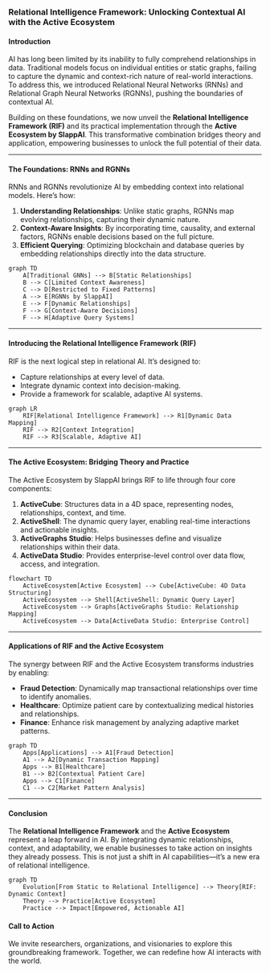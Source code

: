 ### **Relational Intelligence Framework: Unlocking Contextual AI with the Active Ecosystem**

#### **Introduction**
AI has long been limited by its inability to fully comprehend relationships in data. Traditional models focus on individual entities or static graphs, failing to capture the dynamic and context-rich nature of real-world interactions. To address this, we introduced Relational Neural Networks (RNNs) and Relational Graph Neural Networks (RGNNs), pushing the boundaries of contextual AI.

Building on these foundations, we now unveil the **Relational Intelligence Framework (RIF)** and its practical implementation through the **Active Ecosystem by SlappAI**. This transformative combination bridges theory and application, empowering businesses to unlock the full potential of their data.

---

#### **The Foundations: RNNs and RGNNs**
RNNs and RGNNs revolutionize AI by embedding context into relational models. Here’s how:

1. **Understanding Relationships**: Unlike static graphs, RGNNs map evolving relationships, capturing their dynamic nature.
2. **Context-Aware Insights**: By incorporating time, causality, and external factors, RGNNs enable decisions based on the full picture.
3. **Efficient Querying**: Optimizing blockchain and database queries by embedding relationships directly into the data structure.

```mermaid
graph TD
    A[Traditional GNNs] --> B[Static Relationships]
    B --> C[Limited Context Awareness]
    C --> D[Restricted to Fixed Patterns]
    A --> E[RGNNs by SlappAI]
    E --> F[Dynamic Relationships]
    F --> G[Context-Aware Decisions]
    F --> H[Adaptive Query Systems]
```

---

#### **Introducing the Relational Intelligence Framework (RIF)**
RIF is the next logical step in relational AI. It’s designed to:
- Capture relationships at every level of data.
- Integrate dynamic context into decision-making.
- Provide a framework for scalable, adaptive AI systems.

```mermaid
graph LR
    RIF[Relational Intelligence Framework] --> R1[Dynamic Data Mapping]
    RIF --> R2[Context Integration]
    RIF --> R3[Scalable, Adaptive AI]
```

---

#### **The Active Ecosystem: Bridging Theory and Practice**
The Active Ecosystem by SlappAI brings RIF to life through four core components:

1. **ActiveCube**: Structures data in a 4D space, representing nodes, relationships, context, and time.
2. **ActiveShell**: The dynamic query layer, enabling real-time interactions and actionable insights.
3. **ActiveGraphs Studio**: Helps businesses define and visualize relationships within their data.
4. **ActiveData Studio**: Provides enterprise-level control over data flow, access, and integration.

```mermaid
flowchart TD
    ActiveEcosystem[Active Ecosystem] --> Cube[ActiveCube: 4D Data Structuring]
    ActiveEcosystem --> Shell[ActiveShell: Dynamic Query Layer]
    ActiveEcosystem --> Graphs[ActiveGraphs Studio: Relationship Mapping]
    ActiveEcosystem --> Data[ActiveData Studio: Enterprise Control]
```

---

#### **Applications of RIF and the Active Ecosystem**
The synergy between RIF and the Active Ecosystem transforms industries by enabling:
- **Fraud Detection**: Dynamically map transactional relationships over time to identify anomalies.
- **Healthcare**: Optimize patient care by contextualizing medical histories and relationships.
- **Finance**: Enhance risk management by analyzing adaptive market patterns.

```mermaid
graph TD
    Apps[Applications] --> A1[Fraud Detection]
    A1 --> A2[Dynamic Transaction Mapping]
    Apps --> B1[Healthcare]
    B1 --> B2[Contextual Patient Care]
    Apps --> C1[Finance]
    C1 --> C2[Market Pattern Analysis]
```

---

#### **Conclusion**
The **Relational Intelligence Framework** and the **Active Ecosystem** represent a leap forward in AI. By integrating dynamic relationships, context, and adaptability, we enable businesses to take action on insights they already possess. This is not just a shift in AI capabilities—it’s a new era of relational intelligence.

```mermaid
graph TD
    Evolution[From Static to Relational Intelligence] --> Theory[RIF: Dynamic Context]
    Theory --> Practice[Active Ecosystem]
    Practice --> Impact[Empowered, Actionable AI]
```

#### **Call to Action**
We invite researchers, organizations, and visionaries to explore this groundbreaking framework. Together, we can redefine how AI interacts with the world.
